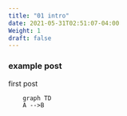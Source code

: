 ```yaml
---
title: "01 intro"
date: 2021-05-31T02:51:07-04:00
Weight: 1
draft: false
---
```



### example post


first post

```mermaid
    graph TD
    A -->B
```
